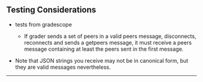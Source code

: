
## Testing Considerations
- tests from gradescope
    

    * If grader sends a set of peers in a valid peers message, disconnects, reconnects and sends a getpeers message, it must receive a peers message containing at least the peers sent in the first message.


- Note that JSON strings you receive may not be in canonical form, but they are valid messages nevertheless.


----------------------------
